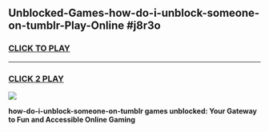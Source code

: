 
## Unblocked-Games-how-do-i-unblock-someone-on-tumblr-Play-Online #j8r3o
<h3>
<a href="https://news.freeplayer.one?title=how-do-i-unblock-someone-on-tumblr&ref=3">CLICK TO PLAY</a></h3>
<hr>

<h3>
<a href="https://news.freeplayer.one?title=how-do-i-unblock-someone-on-tumblr&ref=3">CLICK 2 PLAY</a>
  
</h3>

<a href="https://news.freeplayer.one?title=how-do-i-unblock-someone-on-tumblr&ref=3"><img src="https://clearcache.store/games.png"></a>


**how-do-i-unblock-someone-on-tumblr games unblocked: Your Gateway to Fun and Accessible Online Gaming**

